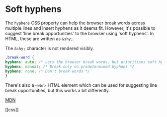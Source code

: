 # Soft hyphens

The `hyphens` CSS property can help the browser break words across multiple lines and insert hyphens as it deems fit. However, it's possible to suggest 'line break opportunities' to the browser using 'soft hyphens'. In HTML, these are written as `&shy;`.

The `&shy;` character is not rendered visibly.

```css
.break-word {
hyphens: auto; /* Lets the browser break words, but prioritises soft hyphens if present */
hyphens: manual; /* Break only on predetermined hyphens */
hyphens: none; /* Don't break words */
}
```

There's also a `<wbr>` HTML element which can be used for suggesting line break opportunities, but this works a bit differently.

[MDN](https://developer.mozilla.org/en-US/docs/Web/CSS/hyphens)

[[css]]